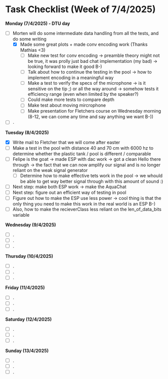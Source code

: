 # Task Checklist (Week of 7/4/2025)

**Monday (7/4/2025) - DTU day**

- [ ] Morten will do some intermediate data handling from all the tests, and do some writing
  - [X] Made some great plots + made conv encoding work (Thanks Mathias <3)
    - [ ] Make new test for conv encoding -> preamble theory might not be true, it was prolly just bad chat implementation (my bad) -> looking forward to make it good B-)
    - [ ] Talk about how to continue the testing in the pool -> how to implement encoding in a meaningful way
    - [ ] Make a test to verify the specs of the microphone -> is it sensitive on the tip ;) or all the way around -> somehow tests it efficiency range (even when limited by the speaker?)
    - [ ] Could make more tests to compare depth
    - [ ] Make test about moving mircrophone
    - [ ] Make presentation for Fletchers course on Wednesday morning (8-12, we can come any time and say anything we want B-))
- [ ] .

**Tuesday (8/4/2025)**

- [X] Write mail to Fletcher that we will come after easter
- [ ] Make a test in the pool with distance 40 and 70 cm with 6000 hz to determine whether the plastic tank / pool is different / comparable
- [ ] Felipe is the goat -> made ESP with dac work -> got a clean Hello there through -> the fact that we can now amplify our signal and is no longer reliant on the weak signal generator
  - [ ] Determine how to make effective tets work in the pool -> we whould be able to get way better signal through with this amount of sound :)
- [ ] Next step: make both ESP work -> make the AquaChat
- [ ] Next step: figure out an efficient way of testing in pool
- [ ] Figure out how to make the ESP use less power -> cool thing is that the only thing you need to make this work in the real world is an ESP B-)
- [ ] Also, how to make the recieverClass less reliant on the len_of_data_bits variable

**Wednesday (9/4/2025)**

- [ ] .
- [ ] .
- [ ] .

**Thursday (10/4/2025)**

- [ ] .
- [ ] .
- [ ] .

**Friday (11/4/2025)**

- [ ] .
- [ ] .
- [ ] .

**Saturday (12/4/2025)**

- [ ] .
- [ ] .
- [ ] .

**Sunday (13/4/2025)**

- [ ] .
- [ ] .
- [ ] .
